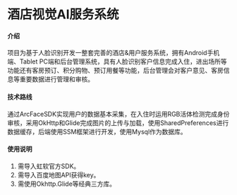 # 酒店视觉AI服务系统

#### 介绍
项目为基于人脸识别开发一整套完善的酒店&用户服务系统，拥有Android手机端、Tablet PC端和后台管理系统，具有人脸识别客户信息完成入住，进出场所等功能还有客房预订、积分购物、预订用餐等功能，后台管理会对客户意见、客房信息等重要数据进行管理和审核。

#### 技术路线
通过ArcFaceSDK实现用户的数据基本采集，在入住时运用RGB活体检测完成身份审核，采用OkHttp和Glide完成图片的上传与加载，使用SharedPreferences进行数据缓存，后端使用SSM框架进行开发，使用Mysql作为数据库。

#### 使用说明

1.  需导入虹软官方SDK。
2.  需导入百度地图API获得key。
3.  需使用Okhttp.Glide等经典三方库。


